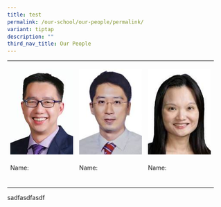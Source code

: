 ```yaml
---
title: test
permalink: /our-school/our-people/permalink/
variant: tiptap
description: ""
third_nav_title: Our People
---
```

<table><tbody><tr><th rowspan="1" colspan="1"><p></p><div class="isomer-image-wrapper"><img height="auto" width="100%" alt="" src="/images/School_Leaders/tan_soon_hui.jpg"></div></th><th rowspan="1" colspan="1"><p></p><div class="isomer-image-wrapper"><img height="auto" width="100%" alt="" src="/images/School_Leaders/goh_kar_whee.jpg"></div></th><th rowspan="1" colspan="1"><p></p><div class="isomer-image-wrapper"><img height="auto" width="100%" alt="" src="/images/School_Leaders/vanessa.jpg"></div></th></tr><tr><td rowspan="1" colspan="1"><p>Name:</p></td><td rowspan="1" colspan="1"><p>Name:</p></td><td rowspan="1" colspan="1"><p>Name:</p></td></tr><tr><td rowspan="1" colspan="1"><p></p></td><td rowspan="1" colspan="1"><p></p></td><td rowspan="1" colspan="1"><p></p></td></tr></tbody></table><p></p><p>sadfasdfasdf</p><p></p>